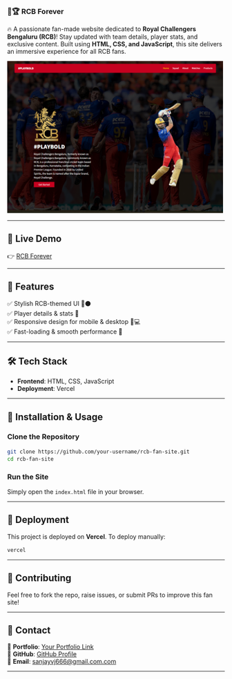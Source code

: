 ### **🏏🏆 RCB Forever**  

🔥 A passionate fan-made website dedicated to **Royal Challengers Bengaluru (RCB)**! Stay updated with team details, player stats, and exclusive content. Built using **HTML, CSS, and JavaScript**, this site delivers an immersive experience for all RCB fans. 

<img src="https://github.com/sanjayh06/rcb-fan-site/blob/main/images/project5.png" width="500">

---  

## **🔗 Live Demo**  
👉 [RCB Forever](https://rcb-forever.vercel.app/)  

---

## **📌 Features**  
✅ Stylish RCB-themed UI 🔴⚫  
✅ Player details & stats 🏏  
✅ Responsive design for mobile & desktop 📱💻  
✅ Fast-loading & smooth performance 🚀  

---

## **🛠️ Tech Stack**  
- **Frontend**: HTML, CSS, JavaScript  
- **Deployment**: Vercel  

---

## **💾 Installation & Usage**  
### **Clone the Repository**  
```bash
git clone https://github.com/your-username/rcb-fan-site.git
cd rcb-fan-site
```
### **Run the Site**  
Simply open the `index.html` file in your browser.

---

## **🚀 Deployment**  
This project is deployed on **Vercel**. To deploy manually:  
```bash
vercel
```

---

## **🤝 Contributing**  
Feel free to fork the repo, raise issues, or submit PRs to improve this fan site!  

---

## **📩 Contact**  
💼 **Portfolio**: [Your Portfolio Link](https://sanjay6911.github.io/portfolio/#)  
🔦 **GitHub**: [GitHub Profile](https://github.com/sanjayh06)  
📧 **Email**: sanjayvj666@gmail.com.com  

---
